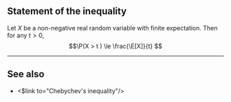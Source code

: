 ## Statement of the inequality
Let $X$ be a non-negative real random variable with finite expectation. Then for any $t>0$, 
$$\P(X > t ) \le \frac{\E[X]}{t} $$

--- 

## See also 

* <$link to="Chebychev's inequality"/>